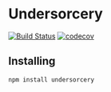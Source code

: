 # Undersorcery

[![Build Status](https://travis-ci.org/zoltan-mihalyi/undersorcery.svg?branch=master)](https://travis-ci.org/zoltan-mihalyi/undersorcery) [![codecov](https://codecov.io/gh/zoltan-mihalyi/undersorcery/branch/master/graph/badge.svg)](https://codecov.io/gh/zoltan-mihalyi/undersorcery)

## Installing
`npm install undersorcery`